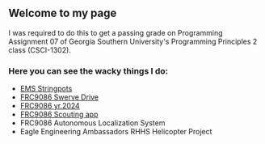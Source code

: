 ## Welcome to my page
I was required to do this to get a passing grade on Programming Assignment 07 of Georgia Southern University's Programming Principles 2 class (CSCI-1302).

### Here you can see the wacky things I do:
- [EMS Stringpots](https://github.com/Trevor-Hurst/StringPotsBaja)
- [FRC9086 Swerve Drive](https://github.com/WackyTubeman/FRC9086-StandardSwerveControl)
- [FRC9086 yr.2024](https://github.com/shawn-mcc/FRC9086-2024)
- [FRC9086 Scouting app](https://github.com/shawn-mcc/FRC9086-Scouting-App)
- FRC9086 Autonomous Localization System
- Eagle Engineering Ambassadors RHHS Helicopter Project
